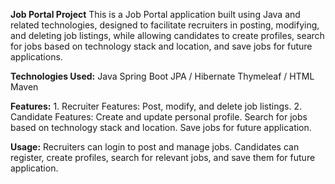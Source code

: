 **Job Portal Project**
This is a Job Portal application built using Java and related technologies, designed to facilitate recruiters in posting, modifying, 
and deleting job listings, while allowing candidates to create profiles, search for jobs based on technology stack and location, and save jobs for future applications.

**Technologies Used:**
        Java 
        Spring Boot 
        JPA / Hibernate
        Thymeleaf / HTML 
        Maven 

**Features:**
       1. Recruiter Features:
                Post, modify, and delete job listings.
       2. Candidate Features:
                Create and update personal profile.
                Search for jobs based on technology stack and location.
                Save jobs for future application.
                
**Usage:**
        Recruiters can login to post and manage jobs.
        Candidates can register, create profiles, search for relevant jobs, and save them for future application.
 
